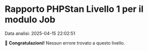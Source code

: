 # Rapporto PHPStan Livello 1 per il modulo Job

Data analisi: 2025-04-15 22:02:51

🎉 **Congratulazioni!** Nessun errore trovato a questo livello.
